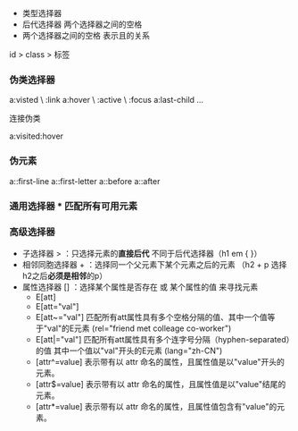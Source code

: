 * 类型选择器    
* 后代选择器    两个选择器之间的空格
* 两个选择器之间的空格 表示且的关系

id > class > 标签

### 伪类选择器
a:visted \ :link
a:hover \ :active \ :focus
a:last-child ...

连接伪类

a:visited:hover

### 伪元素
 a::first-line
 a::first-letter
 a::before
 a::after

### 通用选择器 * 匹配所有可用元素

### 高级选择器

* 子选择器 > ：只选择元素的**直接后代** 不同于后代选择器（h1 em { }）
* 相邻同胞选择器 + ：选择同一个父元素下某个元素之后的元素 （h2 + p 选择h2之后**必须是相邻**的p）
* 属性选择器 [] ：选择某个属性是否存在 或 某个属性的值 来寻找元素
    * E[att]
    * E[att="val"]
    * E[att~="val"] 匹配所有att属性具有多个空格分隔的值、其中一个值等于"val"的E元素 (rel="friend met colleage co-worker")
    * E[att|="val"] 匹配所有att属性具有多个连字号分隔（hyphen-separated）的值 其中一个值以"val"开头的E元素 (lang="zh-CN")
    * [attr^=value] 表示带有以 attr 命名的属性，且属性值是以"value"开头的元素。
    * [attr$=value] 表示带有以 attr 命名的属性，且属性值是以"value"结尾的元素。
    * [attr*=value] 表示带有以 attr 命名的属性，且属性值包含有"value"的元素。

